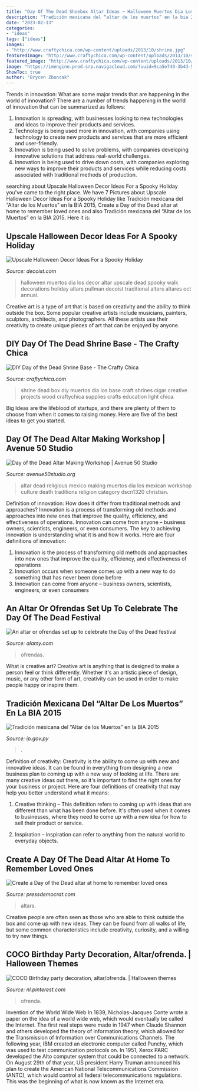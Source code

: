 ```yaml
---
title: "Day Of The Dead Shoebox Altar Ideas ~ Halloween Muertos Dia Los Decor Altar Upscale Dead Spooky Walk Decorations Holiday Altars Pullman Decoist Traditional Alters Altares Oct Annual"
description: "Tradición mexicana del “altar de los muertos” en la bia 2015"
date: "2023-02-13"
categories:
- "ideas"
tags: ["ideas"]
images:
- "http://www.craftychica.com/wp-content/uploads/2013/10/shrine.jpg"
featuredImage: "http://www.craftychica.com/wp-content/uploads/2013/10/shrine.jpg"
featured_image: "http://www.craftychica.com/wp-content/uploads/2013/10/shrine.jpg"
image: "https://imengine.prod.srp.navigacloud.com/?uuid=9ca5e749-3b4d-59a8-b627-63467b9b2936&amp;type=primary&amp;q=72&amp;width=1200"
ShowToc: true
author: "Brycen Zboncak"
---
```



Trends in innovation: What are some major trends that are happening in the world of innovation?
There are a number of trends happening in the world of innovation that can be summarized as follows: 
1. Innovation is spreading, with businesses looking to new technologies and ideas to improve their products and services. 
2. Technology is being used more in innovation, with companies using technology to create new products and services that are more efficient and user-friendly. 
3. Innovation is being used to solve problems, with companies developing innovative solutions that address real-world challenges. 
4. Innovation is being used to drive down costs, with companies exploring new ways to improve their products and services while reducing costs associated with traditional methods of production.

	

		
searching about Upscale Halloween Decor Ideas For a Spooky Holiday you've came to the right place. We have 7 Pictures about Upscale Halloween Decor Ideas For a Spooky Holiday like Tradición mexicana del “Altar de los Muertos” en la BIA 2015, Create a Day of the Dead altar at home to remember loved ones and also Tradición mexicana del “Altar de los Muertos” en la BIA 2015. Here it is:
		
    
## Upscale Halloween Decor Ideas For A Spooky Holiday

<img loading=lazy src="http://cdn.decoist.com/wp-content/uploads/2012/10/Dia-de-los-Muertos-Altar-Walk.jpg" onerror="this.onerror=null;this.src='https://tse3.mm.bing.net/th?id=OIP.XUTPGAlhfBuSVjl1cqAu7wHaEw&amp;pid=15.1';" alt="Upscale Halloween Decor Ideas For a Spooky Holiday">

_Source: decoist.com_

>halloween muertos dia los decor altar upscale dead spooky walk decorations holiday altars pullman decoist traditional alters altares oct annual. 

	

Creative art is a type of art that is based on creativity and the ability to think outside the box. Some popular creative artists include musicians, painters, sculptors, architects, and photographers. All these artists use their creativity to create unique pieces of art that can be enjoyed by anyone.

    
## DIY Day Of The Dead Shrine Base - The Crafty Chica

<img loading=lazy src="http://www.craftychica.com/wp-content/uploads/2013/10/shrine.jpg" onerror="this.onerror=null;this.src='https://tse4.mm.bing.net/th?id=OIP.wMUBroBjJopFCHxXr0eVTgHaJZ&amp;pid=15.1';" alt="DIY Day of the Dead Shrine Base - The Crafty Chica">

_Source: craftychica.com_

>shrine dead box diy muertos dia los base craft shrines cigar creative projects wood craftychica supplies crafts education light chica. 

	

Big Ideas are the lifeblood of startups, and there are plenty of them to choose from when it comes to raising money. Here are five of the best ideas to get you started.

    
## Day Of The Dead Altar Making Workshop | Avenue 50 Studio

<img loading=lazy src="http://avenue50studio.org/wp-content/uploads/2014/08/dscn1320-1024x768.jpg" onerror="this.onerror=null;this.src='https://tse2.mm.bing.net/th?id=OIP.cF4fuSONq509ijoXc-GPpgHaFj&amp;pid=15.1';" alt="Day of the Dead Altar Making Workshop | Avenue 50 Studio">

_Source: avenue50studio.org_

>altar dead religious mexico making muertos dia los mexican workshop culture death traditions religion category dscn1320 christian. 

	

Definition of innovation: How does it differ from traditional methods and approaches?
Innovation is a process of transforming old methods and approaches into new ones that improve the quality, efficiency, and effectiveness of operations. Innovation can come from anyone – business owners, scientists, engineers, or even consumers. The key to achieving innovation is understanding what it is and how it works. Here are four definitions of innovation: 
1. Innovation is the process of transforming old methods and approaches into new ones that improve the quality, efficiency, and effectiveness of operations 
2. Innovation occurs when someone comes up with a new way to do something that has never been done before 
3. Innovation can come from anyone – business owners, scientists, engineers, or even consumers 

    
## An Altar Or Ofrendas Set Up To Celebrate The Day Of The Dead Festival

<img loading=lazy src="https://c8.alamy.com/comp/DJP0WD/an-altar-or-ofrendas-set-up-to-celebrate-the-day-of-the-dead-festival-DJP0WD.jpg" onerror="this.onerror=null;this.src='https://tse3.mm.bing.net/th?id=OIP.MR4Ot1_M_gEsNMDC8ZMd3QHaL4&amp;pid=15.1';" alt="An altar or ofrendas set up to celebrate the Day of the Dead festival">

_Source: alamy.com_

>ofrendas. 

	

What is creative art?
Creative art is anything that is designed to make a person feel or think differently. Whether it's an artistic piece of design, music, or any other form of art, creativity can be used in order to make people happy or inspire them.

    
## Tradición Mexicana Del “Altar De Los Muertos” En La BIA 2015

<img loading=lazy src="https://www.ip.gov.py/ip/wp-content/uploads/2015/10/7796159d9eb4da7967f4000aee0b6399.jpg" onerror="this.onerror=null;this.src='https://tse4.mm.bing.net/th?id=OIP.IzG3RbZss5VRcb_sBhJeaQHaH4&amp;pid=15.1';" alt="Tradición mexicana del “Altar de los Muertos” en la BIA 2015">

_Source: ip.gov.py_

>. 

	

Definition of creativity:
Creativity is the ability to come up with new and innovative ideas. It can be found in everything from designing a new business plan to coming up with a new way of looking at life. There are many creative ideas out there, so it's important to find the right ones for your business or project. Here are four definitions of creativity that may help you better understand what it means: 
1. Creative thinking – This definition refers to coming up with ideas that are different than what has been done before. It's often used when it comes to businesses, where they need to come up with a new idea for how to sell their product or service. 

2. Inspiration – inspiration can refer to anything from the natural world to everyday objects.

    
## Create A Day Of The Dead Altar At Home To Remember Loved Ones

<img loading=lazy src="https://imengine.prod.srp.navigacloud.com/?uuid=9ca5e749-3b4d-59a8-b627-63467b9b2936&amp;type=primary&amp;q=72&amp;width=1200" onerror="this.onerror=null;this.src='https://tse1.mm.bing.net/th?id=OIP.15sEaVggGf90F5cPgBsbCwHaE8&amp;pid=15.1';" alt="Create a Day of the Dead altar at home to remember loved ones">

_Source: pressdemocrat.com_

>altars. 

	

Creative people are often seen as those who are able to think outside the box and come up with new ideas. They can be found from all walks of life, but some common characteristics include creativity, curiosity, and a willing to try new things.

    
## COCO Birthday Party Decoration, Altar/ofrenda. | Halloween Themes

<img loading=lazy src="https://i.pinimg.com/736x/a1/8b/e4/a18be412a8001872c483a37c02dee46e.jpg" onerror="this.onerror=null;this.src='https://tse4.mm.bing.net/th?id=OIP.DxvgtqFcxBmpvlZ6byvhDgHaGE&amp;pid=15.1';" alt="COCO Birthday party decoration, altar/ofrenda. | Halloween themes">

_Source: nl.pinterest.com_

>ofrenda. 

	

Invention of the World Wide Web
In 1839, Nicholas-Jacques Conte wrote a paper on the idea of a world wide web, which would eventually be called the Internet. The first real steps were made in 1947 when Claude Shannon and others developed the theory of information theory, which allowed for the Transmission of Information over Communications Channels. The following year, IBM created an electronic computer called Punchy, which was used to test communication protocols on. In 1951, Xerox PARC developed the Alto computer system that could be connected to a network. On August 29th of that year, US president Harry Truman announced his plan to create the American National Telecommunications Commission (ANTC), which would control all federal telecommunications regulations. This was the beginning of what is now known as the Internet era.


